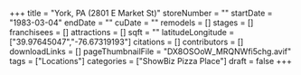 +++
title = "York, PA (2801 E Market St)"
storeNumber = ""
startDate = "1983-03-04"
endDate = ""
cuDate = ""
remodels = []
stages = []
franchisees = []
attractions = []
sqft = ""
latitudeLongitude = ["39.97645047","-76.67319193"]
citations = []
contributors = []
downloadLinks = []
pageThumbnailFile = "DX8OSOoW_MRQNWfi5chg.avif"
tags = ["Locations"]
categories = ["ShowBiz Pizza Place"]
draft = false
+++
